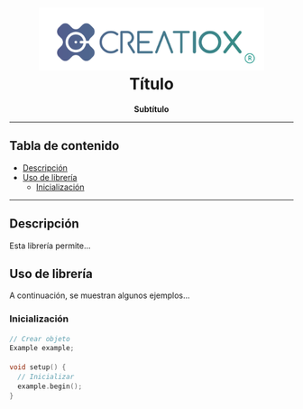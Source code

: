 <h1 align="center">
  <a><img src=".img/logo.png" alt="Logo" width="400"></a>
  <br>
  Título
</h1>

<p align="center">
  <b>Subtítulo</b>
</p>

---

## Tabla de contenido <!-- omit in toc -->
- [Descripción](#descripción)
- [Uso de librería](#uso-de-librería)
  - [Inicialización](#inicialización)

---

## Descripción
Esta librería permite...

## Uso de librería
A continuación, se muestran algunos ejemplos...

### Inicialización
```cpp
// Crear objeto
Example example;

void setup() {
  // Inicializar
  example.begin();
}
```